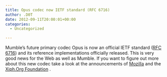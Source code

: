 ```yaml
---
title: Opus codec now IETF standard (RFC 6716)
author: .D0T
date: 2012-09-11T20:00:01+00:00
categories:
  - Uncategorized

---
```

Mumble&#8217;s future primary codec Opus is now an official IETF standard ([RFC 6716][1]) and its reference implementations officially released. This is very good news for the Web as well as Mumble. If you want to figure out more about this new codec take a look at the announcements of [Mozilla][2] and the [Xiph.Org Foundation][3] .

 [1]: http://tools.ietf.org/html/rfc6716
 [2]: https://hacks.mozilla.org/2012/09/its-opus-it-rocks-and-now-its-an-audio-codec-standard/
 [3]: http://xiph.org/press/2012/rfc-6716/